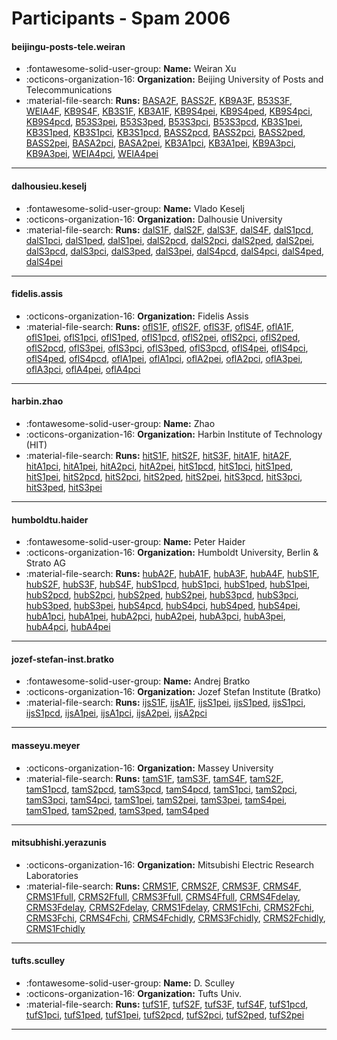 # Participants - Spam 2006 

#### beijingu-posts-tele.weiran
 - :fontawesome-solid-user-group: **Name:** Weiran Xu
 - :octicons-organization-16: **Organization:** Beijing University of Posts and Telecommunications
 - :material-file-search: **Runs:** [BASA2F](./runs.md#basa2f), [BASS2F](./runs.md#bass2f), [KB9A3F](./runs.md#kb9a3f), [B53S3F](./runs.md#b53s3f), [WEIA4F](./runs.md#weia4f), [KB9S4F](./runs.md#kb9s4f), [KB3S1F](./runs.md#kb3s1f), [KB3A1F](./runs.md#kb3a1f), [KB9S4pei](./runs.md#kb9s4pei), [KB9S4ped](./runs.md#kb9s4ped), [KB9S4pci](./runs.md#kb9s4pci), [KB9S4pcd](./runs.md#kb9s4pcd), [B53S3pei](./runs.md#b53s3pei), [B53S3ped](./runs.md#b53s3ped), [B53S3pci](./runs.md#b53s3pci), [B53S3pcd](./runs.md#b53s3pcd), [KB3S1pei](./runs.md#kb3s1pei), [KB3S1ped](./runs.md#kb3s1ped), [KB3S1pci](./runs.md#kb3s1pci), [KB3S1pcd](./runs.md#kb3s1pcd), [BASS2pcd](./runs.md#bass2pcd), [BASS2pci](./runs.md#bass2pci), [BASS2ped](./runs.md#bass2ped), [BASS2pei](./runs.md#bass2pei), [BASA2pci](./runs.md#basa2pci), [BASA2pei](./runs.md#basa2pei), [KB3A1pci](./runs.md#kb3a1pci), [KB3A1pei](./runs.md#kb3a1pei), [KB9A3pci](./runs.md#kb9a3pci), [KB9A3pei](./runs.md#kb9a3pei), [WEIA4pci](./runs.md#weia4pci), [WEIA4pei](./runs.md#weia4pei) 

---
#### dalhousieu.keselj
 - :fontawesome-solid-user-group: **Name:** Vlado Keselj
 - :octicons-organization-16: **Organization:** Dalhousie University
 - :material-file-search: **Runs:** [dalS1F](./runs.md#dals1f), [dalS2F](./runs.md#dals2f), [dalS3F](./runs.md#dals3f), [dalS4F](./runs.md#dals4f), [dalS1pcd](./runs.md#dals1pcd), [dalS1pci](./runs.md#dals1pci), [dalS1ped](./runs.md#dals1ped), [dalS1pei](./runs.md#dals1pei), [dalS2pcd](./runs.md#dals2pcd), [dalS2pci](./runs.md#dals2pci), [dalS2ped](./runs.md#dals2ped), [dalS2pei](./runs.md#dals2pei), [dalS3pcd](./runs.md#dals3pcd), [dalS3pci](./runs.md#dals3pci), [dalS3ped](./runs.md#dals3ped), [dalS3pei](./runs.md#dals3pei), [dalS4pcd](./runs.md#dals4pcd), [dalS4pci](./runs.md#dals4pci), [dalS4ped](./runs.md#dals4ped), [dalS4pei](./runs.md#dals4pei) 

---
#### fidelis.assis
 - :octicons-organization-16: **Organization:** Fidelis Assis
 - :material-file-search: **Runs:** [oflS1F](./runs.md#ofls1f), [oflS2F](./runs.md#ofls2f), [oflS3F](./runs.md#ofls3f), [oflS4F](./runs.md#ofls4f), [oflA1F](./runs.md#ofla1f), [oflS1pei](./runs.md#ofls1pei), [oflS1pci](./runs.md#ofls1pci), [oflS1ped](./runs.md#ofls1ped), [oflS1pcd](./runs.md#ofls1pcd), [oflS2pei](./runs.md#ofls2pei), [oflS2pci](./runs.md#ofls2pci), [oflS2ped](./runs.md#ofls2ped), [oflS2pcd](./runs.md#ofls2pcd), [oflS3pei](./runs.md#ofls3pei), [oflS3pci](./runs.md#ofls3pci), [oflS3ped](./runs.md#ofls3ped), [oflS3pcd](./runs.md#ofls3pcd), [oflS4pei](./runs.md#ofls4pei), [oflS4pci](./runs.md#ofls4pci), [oflS4ped](./runs.md#ofls4ped), [oflS4pcd](./runs.md#ofls4pcd), [oflA1pei](./runs.md#ofla1pei), [oflA1pci](./runs.md#ofla1pci), [oflA2pei](./runs.md#ofla2pei), [oflA2pci](./runs.md#ofla2pci), [oflA3pei](./runs.md#ofla3pei), [oflA3pci](./runs.md#ofla3pci), [oflA4pei](./runs.md#ofla4pei), [oflA4pci](./runs.md#ofla4pci) 

---
#### harbin.zhao
 - :fontawesome-solid-user-group: **Name:** Zhao
 - :octicons-organization-16: **Organization:** Harbin Institute of Technology (HIT)
 - :material-file-search: **Runs:** [hitS1F](./runs.md#hits1f), [hitS2F](./runs.md#hits2f), [hitS3F](./runs.md#hits3f), [hitA1F](./runs.md#hita1f), [hitA2F](./runs.md#hita2f), [hitA1pci](./runs.md#hita1pci), [hitA1pei](./runs.md#hita1pei), [hitA2pci](./runs.md#hita2pci), [hitA2pei](./runs.md#hita2pei), [hitS1pcd](./runs.md#hits1pcd), [hitS1pci](./runs.md#hits1pci), [hitS1ped](./runs.md#hits1ped), [hitS1pei](./runs.md#hits1pei), [hitS2pcd](./runs.md#hits2pcd), [hitS2pci](./runs.md#hits2pci), [hitS2ped](./runs.md#hits2ped), [hitS2pei](./runs.md#hits2pei), [hitS3pcd](./runs.md#hits3pcd), [hitS3pci](./runs.md#hits3pci), [hitS3ped](./runs.md#hits3ped), [hitS3pei](./runs.md#hits3pei) 

---
#### humboldtu.haider
 - :fontawesome-solid-user-group: **Name:** Peter Haider
 - :octicons-organization-16: **Organization:** Humboldt University, Berlin & Strato AG
 - :material-file-search: **Runs:** [hubA2F](./runs.md#huba2f), [hubA1F](./runs.md#huba1f), [hubA3F](./runs.md#huba3f), [hubA4F](./runs.md#huba4f), [hubS1F](./runs.md#hubs1f), [hubS2F](./runs.md#hubs2f), [hubS3F](./runs.md#hubs3f), [hubS4F](./runs.md#hubs4f), [hubS1pcd](./runs.md#hubs1pcd), [hubS1pci](./runs.md#hubs1pci), [hubS1ped](./runs.md#hubs1ped), [hubS1pei](./runs.md#hubs1pei), [hubS2pcd](./runs.md#hubs2pcd), [hubS2pci](./runs.md#hubs2pci), [hubS2ped](./runs.md#hubs2ped), [hubS2pei](./runs.md#hubs2pei), [hubS3pcd](./runs.md#hubs3pcd), [hubS3pci](./runs.md#hubs3pci), [hubS3ped](./runs.md#hubs3ped), [hubS3pei](./runs.md#hubs3pei), [hubS4pcd](./runs.md#hubs4pcd), [hubS4pci](./runs.md#hubs4pci), [hubS4ped](./runs.md#hubs4ped), [hubS4pei](./runs.md#hubs4pei), [hubA1pci](./runs.md#huba1pci), [hubA1pei](./runs.md#huba1pei), [hubA2pci](./runs.md#huba2pci), [hubA2pei](./runs.md#huba2pei), [hubA3pci](./runs.md#huba3pci), [hubA3pei](./runs.md#huba3pei), [hubA4pci](./runs.md#huba4pci), [hubA4pei](./runs.md#huba4pei) 

---
#### jozef-stefan-inst.bratko
 - :fontawesome-solid-user-group: **Name:** Andrej Bratko
 - :octicons-organization-16: **Organization:** Jozef Stefan Institute (Bratko)
 - :material-file-search: **Runs:** [ijsS1F](./runs.md#ijss1f), [ijsA1F](./runs.md#ijsa1f), [ijsS1pei](./runs.md#ijss1pei), [ijsS1ped](./runs.md#ijss1ped), [ijsS1pci](./runs.md#ijss1pci), [ijsS1pcd](./runs.md#ijss1pcd), [ijsA1pei](./runs.md#ijsa1pei), [ijsA1pci](./runs.md#ijsa1pci), [ijsA2pei](./runs.md#ijsa2pei), [ijsA2pci](./runs.md#ijsa2pci) 

---
#### masseyu.meyer
 - :octicons-organization-16: **Organization:** Massey University
 - :material-file-search: **Runs:** [tamS1F](./runs.md#tams1f), [tamS3F](./runs.md#tams3f), [tamS4F](./runs.md#tams4f), [tamS2F](./runs.md#tams2f), [tamS1pcd](./runs.md#tams1pcd), [tamS2pcd](./runs.md#tams2pcd), [tamS3pcd](./runs.md#tams3pcd), [tamS4pcd](./runs.md#tams4pcd), [tamS1pci](./runs.md#tams1pci), [tamS2pci](./runs.md#tams2pci), [tamS3pci](./runs.md#tams3pci), [tamS4pci](./runs.md#tams4pci), [tamS1pei](./runs.md#tams1pei), [tamS2pei](./runs.md#tams2pei), [tamS3pei](./runs.md#tams3pei), [tamS4pei](./runs.md#tams4pei), [tamS1ped](./runs.md#tams1ped), [tamS2ped](./runs.md#tams2ped), [tamS3ped](./runs.md#tams3ped), [tamS4ped](./runs.md#tams4ped) 

---
#### mitsubhishi.yerazunis
 - :octicons-organization-16: **Organization:** Mitsubishi Electric Research Laboratories
 - :material-file-search: **Runs:** [CRMS1F](./runs.md#crms1f), [CRMS2F](./runs.md#crms2f), [CRMS3F](./runs.md#crms3f), [CRMS4F](./runs.md#crms4f), [CRMS1Ffull](./runs.md#crms1ffull), [CRMS2Ffull](./runs.md#crms2ffull), [CRMS3Ffull](./runs.md#crms3ffull), [CRMS4Ffull](./runs.md#crms4ffull), [CRMS4Fdelay](./runs.md#crms4fdelay), [CRMS3Fdelay](./runs.md#crms3fdelay), [CRMS2Fdelay](./runs.md#crms2fdelay), [CRMS1Fdelay](./runs.md#crms1fdelay), [CRMS1Fchi](./runs.md#crms1fchi), [CRMS2Fchi](./runs.md#crms2fchi), [CRMS3Fchi](./runs.md#crms3fchi), [CRMS4Fchi](./runs.md#crms4fchi), [CRMS4Fchidly](./runs.md#crms4fchidly), [CRMS3Fchidly](./runs.md#crms3fchidly), [CRMS2Fchidly](./runs.md#crms2fchidly), [CRMS1Fchidly](./runs.md#crms1fchidly) 

---
#### tufts.sculley
 - :fontawesome-solid-user-group: **Name:** D. Sculley
 - :octicons-organization-16: **Organization:** Tufts Univ.
 - :material-file-search: **Runs:** [tufS1F](./runs.md#tufs1f), [tufS2F](./runs.md#tufs2f), [tufS3F](./runs.md#tufs3f), [tufS4F](./runs.md#tufs4f), [tufS1pcd](./runs.md#tufs1pcd), [tufS1pci](./runs.md#tufs1pci), [tufS1ped](./runs.md#tufs1ped), [tufS1pei](./runs.md#tufs1pei), [tufS2pcd](./runs.md#tufs2pcd), [tufS2pci](./runs.md#tufs2pci), [tufS2ped](./runs.md#tufs2ped), [tufS2pei](./runs.md#tufs2pei) 

---
